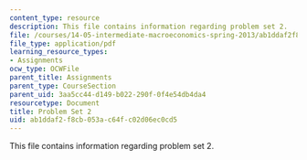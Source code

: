 ```yaml
---
content_type: resource
description: This file contains information regarding problem set 2.
file: /courses/14-05-intermediate-macroeconomics-spring-2013/ab1ddaf2f8cb053ac64fc02d06ec0cd5_MIT14_05S13_Pset2.pdf
file_type: application/pdf
learning_resource_types:
- Assignments
ocw_type: OCWFile
parent_title: Assignments
parent_type: CourseSection
parent_uid: 3aa5cc44-d149-b022-290f-0f4e54db4da4
resourcetype: Document
title: Problem Set 2
uid: ab1ddaf2-f8cb-053a-c64f-c02d06ec0cd5
---
```

This file contains information regarding problem set 2.

